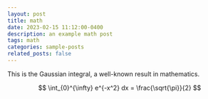 ```yaml
---
layout: post
title: math
date: 2023-02-15 11:12:00-0400
description: an example math post
tags: math
categories: sample-posts
related_posts: false
---
```


This is the Gaussian integral, a well-known result in mathematics.

$$
\int_{0}^{\infty} e^{-x^2} dx = \frac{\sqrt{\pi}}{2}
$$

